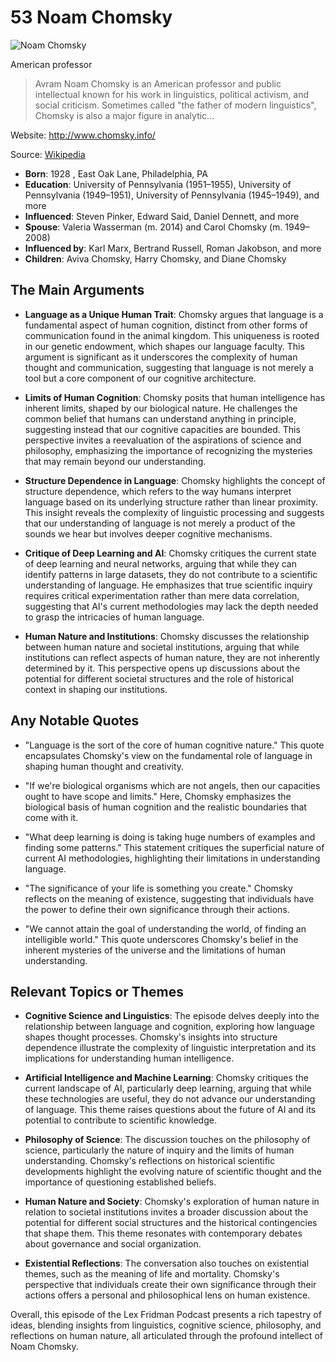 # 53 Noam Chomsky


![Noam Chomsky](https://encrypted-tbn0.gstatic.com/images?q=tbn:ANd9GcSva3gq6PgEjt9WqKlxTSkICgiAtW85OflKHNp4EA&s=0)

American professor

> Avram Noam Chomsky is an American professor and public intellectual known for his work in linguistics, political activism, and social criticism. Sometimes called "the father of modern linguistics", Chomsky is also a major figure in analytic...

Website: http://www.chomsky.info/

Source: [Wikipedia](https://en.wikipedia.org/wiki/Noam_Chomsky)

- **Born**: 1928 , East Oak Lane, Philadelphia, PA
- **Education**: University of Pennsylvania (1951–1955), University of Pennsylvania (1949–1951), University of Pennsylvania (1945–1949), and more
- **Influenced**: Steven Pinker, Edward Said, Daniel Dennett, and more
- **Spouse**: Valeria Wasserman (m. 2014) and Carol Chomsky (m. 1949–2008)
- **Influenced by**: Karl Marx, Bertrand Russell, Roman Jakobson, and more
- **Children**: Aviva Chomsky, Harry Chomsky, and Diane Chomsky


## The Main Arguments

- **Language as a Unique Human Trait**: Chomsky argues that language is a fundamental aspect of human cognition, distinct from other forms of communication found in the animal kingdom. This uniqueness is rooted in our genetic endowment, which shapes our language faculty. This argument is significant as it underscores the complexity of human thought and communication, suggesting that language is not merely a tool but a core component of our cognitive architecture.

- **Limits of Human Cognition**: Chomsky posits that human intelligence has inherent limits, shaped by our biological nature. He challenges the common belief that humans can understand anything in principle, suggesting instead that our cognitive capacities are bounded. This perspective invites a reevaluation of the aspirations of science and philosophy, emphasizing the importance of recognizing the mysteries that may remain beyond our understanding.

- **Structure Dependence in Language**: Chomsky highlights the concept of structure dependence, which refers to the way humans interpret language based on its underlying structure rather than linear proximity. This insight reveals the complexity of linguistic processing and suggests that our understanding of language is not merely a product of the sounds we hear but involves deeper cognitive mechanisms.

- **Critique of Deep Learning and AI**: Chomsky critiques the current state of deep learning and neural networks, arguing that while they can identify patterns in large datasets, they do not contribute to a scientific understanding of language. He emphasizes that true scientific inquiry requires critical experimentation rather than mere data correlation, suggesting that AI's current methodologies may lack the depth needed to grasp the intricacies of human language.

- **Human Nature and Institutions**: Chomsky discusses the relationship between human nature and societal institutions, arguing that while institutions can reflect aspects of human nature, they are not inherently determined by it. This perspective opens up discussions about the potential for different societal structures and the role of historical context in shaping our institutions.

## Any Notable Quotes

- "Language is the sort of the core of human cognitive nature."
  This quote encapsulates Chomsky's view on the fundamental role of language in shaping human thought and creativity.

- "If we're biological organisms which are not angels, then our capacities ought to have scope and limits."
  Here, Chomsky emphasizes the biological basis of human cognition and the realistic boundaries that come with it.

- "What deep learning is doing is taking huge numbers of examples and finding some patterns."
  This statement critiques the superficial nature of current AI methodologies, highlighting their limitations in understanding language.

- "The significance of your life is something you create."
  Chomsky reflects on the meaning of existence, suggesting that individuals have the power to define their own significance through their actions.

- "We cannot attain the goal of understanding the world, of finding an intelligible world."
  This quote underscores Chomsky's belief in the inherent mysteries of the universe and the limitations of human understanding.

## Relevant Topics or Themes

- **Cognitive Science and Linguistics**: The episode delves deeply into the relationship between language and cognition, exploring how language shapes thought processes. Chomsky's insights into structure dependence illustrate the complexity of linguistic interpretation and its implications for understanding human intelligence.

- **Artificial Intelligence and Machine Learning**: Chomsky critiques the current landscape of AI, particularly deep learning, arguing that while these technologies are useful, they do not advance our understanding of language. This theme raises questions about the future of AI and its potential to contribute to scientific knowledge.

- **Philosophy of Science**: The discussion touches on the philosophy of science, particularly the nature of inquiry and the limits of human understanding. Chomsky's reflections on historical scientific developments highlight the evolving nature of scientific thought and the importance of questioning established beliefs.

- **Human Nature and Society**: Chomsky's exploration of human nature in relation to societal institutions invites a broader discussion about the potential for different social structures and the historical contingencies that shape them. This theme resonates with contemporary debates about governance and social organization.

- **Existential Reflections**: The conversation also touches on existential themes, such as the meaning of life and mortality. Chomsky's perspective that individuals create their own significance through their actions offers a personal and philosophical lens on human existence.

Overall, this episode of the Lex Fridman Podcast presents a rich tapestry of ideas, blending insights from linguistics, cognitive science, philosophy, and reflections on human nature, all articulated through the profound intellect of Noam Chomsky.